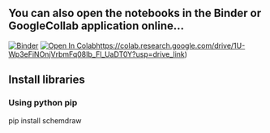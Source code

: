 ## You can also open the notebooks in the Binder or GoogleCollab application online...
[![Binder](https://mybinder.org/badge_logo.svg)](https://mybinder.org/v2/gh/adxptra/KU1102.git/main)
[![Open In Colab](https://colab.research.google.com/assets/colab-badge.svg)](https://colab.research.google.com/drive/1U-Wp3eFiNOnjVrbmFq08Ib_Fl_UaDT0Y?usp=drive_link)https://colab.research.google.com/drive/1U-Wp3eFiNOnjVrbmFq08Ib_Fl_UaDT0Y?usp=drive_link)
## Install libraries
### Using python pip

pip install schemdraw

